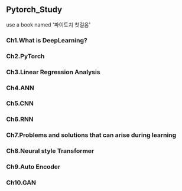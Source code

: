 ## Pytorch_Study
use a book named '파이토치 첫걸음'
### Ch1.What is DeepLearning?
### Ch2.PyTorch
### Ch3.Linear Regression Analysis
### Ch4.ANN
### Ch5.CNN
### Ch6.RNN
### Ch7.Problems and solutions that can arise during learning
### Ch8.Neural style Transformer
### Ch9.Auto Encoder
### Ch10.GAN
